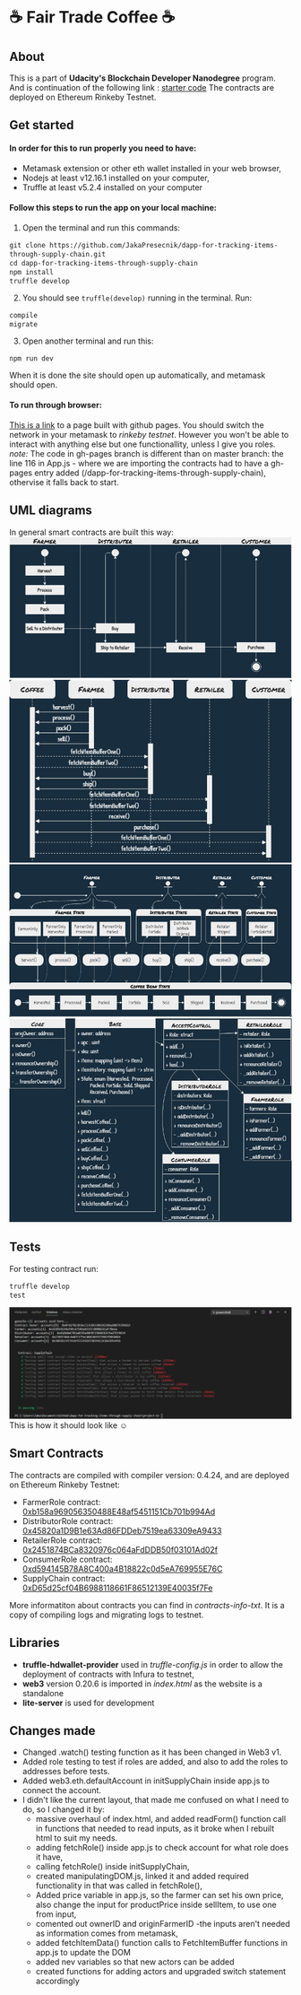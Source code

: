 # :coffee: Fair Trade Coffee :coffee:

## About
This is a part of **Udacity's Blockchain Developer Nanodegree** program. And is continuation of the following link : [starter code](https://github.com/udacity/nd1309-Project-6b-Example-Template)
The contracts are deployed on Ethereum Rinkeby Testnet.

## Get started

#### In order for this to run properly you need to have:
* Metamask extension or other eth wallet installed in your web browser,
* Nodejs at least v12.16.1 installed on your computer,
* Truffle at least v5.2.4 installed on your computer

#### Follow this steps to run the app on your local machine:
1. Open the terminal and run this commands:
```
git clone https://github.com/JakaPresecnik/dapp-for-tracking-items-through-supply-chain.git
cd dapp-for-tracking-items-through-supply-chain
npm install
truffle develop
```
2. You should see `truffle(develop)` running in the terminal. Run:
```
compile
migrate
```
3. Open another terminal and run this:
```
npm run dev
```
When it is done the site should open up automatically, and metamask should open.

#### To run through browser:
[This is a link](https://jakapresecnik.github.io/dapp-for-tracking-items-through-supply-chain/) to a page built with github pages.
You should switch the network in your metamask to *rinkeby testnet*.
However you won't be able to interact with anything else but one functionallity, unless I give you roles.
*note:* The code in gh-pages branch is different than on master branch: the line 116 in App.js - where we are importing the contracts had to have a gh-pages entry added (/dapp-for-tracking-items-through-supply-chain), othervise it falls back to start.

## UML diagrams
In general smart contracts are built this way:
![Activity Diagram](/images/activity-diagram.jpg)
![Sequence Diagram](/images/sequence-diagram.jpg)
![State Diagram](/images/state-diagram.jpg)
![StatClass Diagram](/images/class-diagram.jpg)

## Tests
For testing contract run:
```
truffle develop
test
```
![Test Screenshot](/images/tests.jpg)
This is how it should look like :relaxed:

## Smart Contracts
The contracts are compiled with compiler version: 0.4.24, and are deployed on Ethereum Rinkeby Testnet:
* FarmerRole contract: [0xb158a969056350488E48af5451151Cb701b994Ad](https://rinkeby.etherscan.io/address/0xb158a969056350488E48af5451151Cb701b994Ad)
* DistributorRole contract: [0x45820a1D9B1e63Ad86FDDeb7519ea63309eA9433](https://rinkeby.etherscan.io/address/0x45820a1D9B1e63Ad86FDDeb7519ea63309eA9433)
* RetailerRole contract: [0x2451874BCa8320976c064aFdDDB50f03101Ad02f](https://rinkeby.etherscan.io/address/0x2451874bca8320976c064afdddb50f03101ad02f)
* ConsumerRole contract: [0xd594145B78A8C400a4B18822c0d5eA769955E76C](https://rinkeby.etherscan.io/address/0xd594145B78A8C400a4B18822c0d5eA769955E76C)
* SupplyChain contract: [0xD65d25cf04B6988118661F86512139E40035f7Fe](https://rinkeby.etherscan.io/address/0xD65d25cf04B6988118661F86512139E40035f7Fe)

More informatiton about contracts you can find in *contracts-info-txt*. It is a copy of compiling logs and migrating logs to testnet.

## Libraries
* **truffle-hdwallet-provider** used in *truffle-config.js* in order to allow the deployment of contracts with Infura to testnet,
* **web3** version 0.20.6 is imported in *index.html* as the website is a standalone
* **lite-server** is used for development

## Changes made
* Changed .watch() testing function as it has been changed in Web3 v1.
* Added role testing to test if roles are added, and also to add the roles to addresses before tests.
* Added web3.eth.defaultAccount in initSupplyChain inside app.js to connect the account.
* I didn't like the current layout, that made me confused on what I need to do, so I changed it by:
    * massive overhaul of index.html, and added readForm() function call in functions that needed to read inputs, as it broke when I rebuilt html to suit my needs.
    * adding fetchRole() inside app.js to check account for what role does it have,
    * calling fetchRole() inside initSupplyChain,
    * created manipulatingDOM.js, linked it and added required functionality in that was called in fetchRole(),
    * Added price variable in app.js, so the farmer can set his own price, also change the input for productPrice inside sellItem, to use one from input,
    * comented out ownerID and originFarmerID -the inputs aren't needed as information comes from metamask,
    * added fetchItemData() function calls to FetchItemBuffer functions in app.js to update the DOM
    * added nev variables so that new actors can be added 
    * created functions for adding actors and upgraded switch statement accordingly
